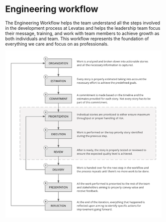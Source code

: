 # Engineering workflow

The Engineering Workflow helps the team understand all the steps involved in the development process at Levatas and helps the leadership team focus their message, training, and work with team members to achieve growth as both individuals and team. This workflow represents the foundation of everything we care and focus on as professionals.

![Engineering workflow](/images/engineering-workflow-diagram.png "Engineering workflow")

